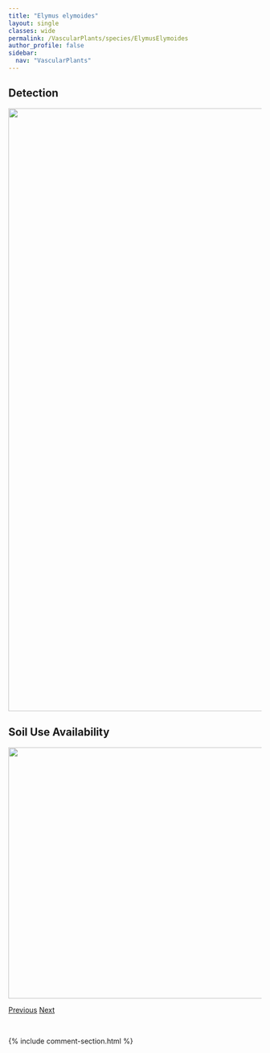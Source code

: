 ```yaml
---
title: "Elymus elymoides"
layout: single
classes: wide
permalink: /VascularPlants/species/ElymusElymoides
author_profile: false
sidebar:
  nav: "VascularPlants"
---
```


<h2>Detection</h2>

<a href="https://drive.google.com/uc?export=view&id=15wLaUNujORf120OvQ5pw6OFQsq9gmJ0o">
<img src="https://drive.google.com/uc?export=view&id=15wLaUNujORf120OvQ5pw6OFQsq9gmJ0o" height = "1200" width = "800">
</a>


<h2>Soil Use Availability</h2>

<a href="https://drive.google.com/uc?export=view&id=1P7Ljv60qLHKP_8LvpVnV-KtxyGQSF4tH">
<img src="https://drive.google.com/uc?export=view&id=1P7Ljv60qLHKP_8LvpVnV-KtxyGQSF4tH" height = "500" width = "1000">
</a>


<a href="/DevelopmentWebsite/VascularPlants/species/ElymusCanadensis" class="pagination--pager" title="Elymus canadensis">Previous</a> <a href="/DevelopmentWebsite/VascularPlants/species/ElymusGlaucus" class="pagination--pager" title="Elymus glaucus">Next</a>

<p>&nbsp;</p>

{% include comment-section.html %}
